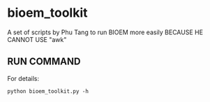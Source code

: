 # bioem_toolkit
A set of scripts by Phu Tang to run BIOEM more easily BECAUSE HE CANNOT USE "awk"

## RUN COMMAND
For details: 

`python bioem_toolkit.py -h`

